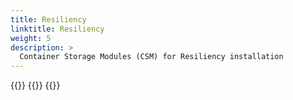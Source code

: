 ```yaml
---
title: Resiliency
linktitle: Resiliency 
weight: 5
description: >
  Container Storage Modules (CSM) for Resiliency installation
--- 
```



{{<include file="content/v2/getting-started/installation/helm/modules/resiliency/installation.md" hideIds="1,3,4,5">}}
{{<include file="content/v2/getting-started/installation/helm/modules/resiliency/unity.md">}}
{{<include file="content/v2/getting-started/installation/helm/modules/resiliency/dynamicparameters.md">}}
